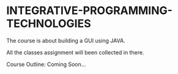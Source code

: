 # INTEGRATIVE-PROGRAMMING-TECHNOLOGIES
The course is about building a GUI using JAVA.

All the classes assignment will been collected in there.

Course Outline:
Coming Soon...
